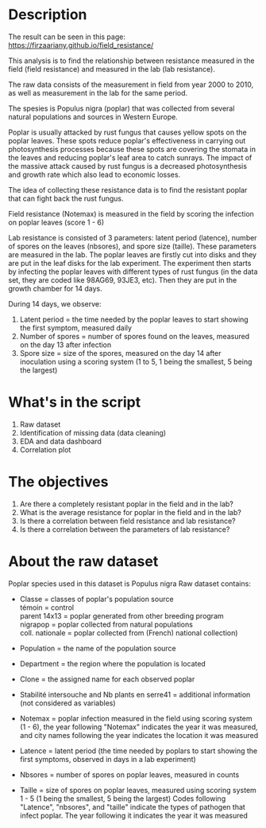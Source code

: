# Description
The result can be seen in this page: https://firzaariany.github.io/field_resistance/

This analysis is to find the relationship between resistance measured in the field
(field resistance) and measured in the lab (lab resistance).

The raw data consists of the measurement in field from year 2000 to 2010, as well as
measurement in the lab for the same period.

The spesies is Populus nigra (poplar) that was collected from several natural populations 
and sources in Western Europe.

Poplar is usually attacked by rust fungus that causes yellow spots on the poplar
leaves. These spots reduce poplar's effectiveness in carrying out photosynthesis processes
because these spots are covering the stomata in the leaves and reducing poplar's leaf
area to catch sunrays. The impact of the massive attack caused by rust fungus is a decreased
photosynthesis and growth rate which also lead to economic losses.

The idea of collecting these resistance data is to find the resistant poplar that can
fight back the rust fungus.

Field resistance (Notemax) is measured in the field by scoring the infection on 
poplar leaves (score 1 - 6)

Lab resistance is consisted of 3 parameters: latent period (latence), number of spores
on the leaves (nbsores), and spore size (taille). These parameters are measured in the
lab. The poplar leaves are firstly cut into disks and they are put in the leaf disks for
the lab experiment. The experiment then starts by infecting the poplar leaves with different
types of rust fungus (in the data set, they are coded like 98AG69, 93JE3, etc). 
Then they are put in the growth chamber for 14 days.

During 14 days, we observe:
1. Latent period = the time needed by the poplar leaves to start showing the first
symptom, measured daily  
2. Number of spores = number of spores found on the leaves, measured on the day
13 after infection  
3. Spore size = size of the spores, measured on the day 14 after inoculation using 
a scoring system (1 to 5, 1 being the smallest, 5 being the largest)  

# What's in the script
1. Raw dataset  
2. Identification of missing data (data cleaning)  
3. EDA and data dashboard  
4. Correlation plot  

# The objectives
1. Are there a completely resistant poplar in the field and in the lab?
2. What is the average resistance for poplar in the field and in the lab?
3. Is there a correlation between field resistance and lab resistance?
4. Is there a correlation between the parameters of lab resistance?

# About the raw dataset
Poplar species used in this dataset is Populus nigra
Raw dataset contains:
* Classe = classes of poplar's population source  
témoin = control  
parent 14x13 = poplar generated from other breeding program  
nigrapop = poplar collected from natural populations  
coll. nationale = poplar collected from (French) national collection)  

* Population = the name of the population source  

* Department = the region where the population is located  
* Clone = the assigned name for each observed poplar  
* Stabilité intersouche and Nb plants en serre41 = additional information (not considered as variables)  
* Notemax = poplar infection measured in the field using scoring system (1 - 6), the year following "Notemax" indicates the year it was measured, and city names following the year indicates the location it was measured  
* Latence = latent period (the time needed by poplars to start showing the first symptoms, observed in days in a lab experiment)  
* Nbsores = number of spores on poplar leaves, measured in counts  
* Taille = size of spores on poplar leaves, measured using scoring system 1 - 5 (1 being the smallest, 5 being the largest) Codes following "Latence", "nbsores", and "taille" indicate the types of pathogen that infect poplar. The year following it indicates the year it was measured  
